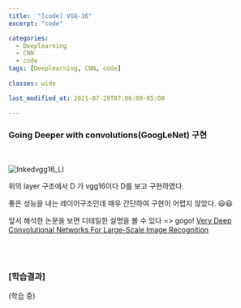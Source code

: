 ```yaml
---
title:  "[code] VGG-16"
excerpt: "code"

categories:
  - Deeplearning
  - CNN
  - code
tags: [Deeplearning, CNN, code]
 
classes: wide

last_modified_at: 2021-07-29T07:06:00-05:00

---
```


### Going Deeper with convolutions(GoogLeNet) 구현

<br>

![Inkedvgg16_LI](https://user-images.githubusercontent.com/53431568/127458250-9ea43eb9-6abf-48e9-83d2-a9a3a667aef0.jpg)

위의 layer 구조에서 D 가 vgg16이다 D를 보고 구현하였다. 

좋은 성능을 내는 레이어구조인데 매우 간단하여 구현이 어렵지 않았다. 😃😃

앞서 해석한 논문을 보면 디테일한 설명을 볼 수 있다 => gogo!
[Very Deep Convolutional Networks For Large-Scale Image Recognition](https://chaelin0722.github.io/cnn/paperreview/vgg16/)


<br>

<script src="https://gist.github.com/chaelin0722/e7c884f58572c2ca0c21e1472b21b992.js"></script>

<br>


### [학습결과]

(학습 중)

